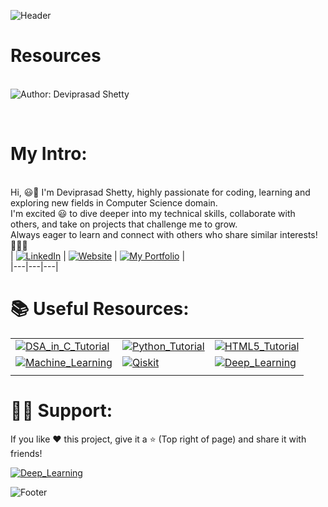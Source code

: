 ![Header](https://capsule-render.vercel.app/api?type=waving&color=gradient&customColorList=A52A2A,A52A2A&height=150&section=header&animation=fadeIn)

# Resources

<br> ![Author: Deviprasad Shetty](https://img.shields.io/badge/Author-💫_Deviprasad%20Shetty-000000?style=for-the-badge&labelColor=white)

<br> 

# My Intro:
<br> Hi, 😃👋 I'm Deviprasad Shetty, highly passionate for coding, learning and exploring new fields in Computer Science domain. 
<br> I'm excited 😃 to dive deeper into my technical skills, collaborate with others, and take on projects that challenge me to grow. 
<br> Always eager to learn and connect with others who share similar interests! 🤗🧑‍💻
<br> 
| [![LinkedIn](https://img.shields.io/badge/LinkedIn-%230077B5?style=for-the-badge&logo=LinkedIn&logoColor=white)](https://linkedin.com/in/deviprasad-shetty-4bba49313) | [![Website](https://img.shields.io/badge/Website-indigo?style=for-the-badge&logo=About.me&logoColor=white)](https://yourwebsite.com/) | [![My Portfolio](https://img.shields.io/badge/My_Portfolio-000?style=for-the-badge&logo=GitHub&logoColor=white)](https://github.com/DeviprasadShetty9833/My_Portfolio)  |                      
|---|---|---|


# 📚 Useful Resources:

|   |   |   |
|---|---|---|
| [![DSA_in_C_Tutorial](https://img.shields.io/badge/DSA_in_C_Tutorial-000080?style=for-the-badge&logo=C&logoColor=white)](https://github.com/DeviprasadShetty9833/DSA_in_C_Tutorial) | [![Python_Tutorial](https://img.shields.io/badge/Python_Tutorial-34A853?style=for-the-badge&logo=python&logoColor=white)](https://github.com/DeviprasadShetty9833/Python_Tutorial) | [![HTML5_Tutorial](https://img.shields.io/badge/HTML5_Tutorial-E34F26?style=for-the-badge&logo=HTML5&logoColor=white)](https://github.com/DeviprasadShetty9833/HTML5_Tutorial) |
| [![Machine_Learning](https://img.shields.io/badge/AI-Machine_Learning-006400?style=for-the-badge&logo=python&logoColor=white)](https://github.com/DeviprasadShetty9833/Machine_Learning) | [![Qiskit](https://img.shields.io/badge/AI-Qiskit-6F00FF?style=for-the-badge&logo=python&logoColor=white)](https://github.com/DeviprasadShetty9833/Qiskit) | [![Deep_Learning](https://img.shields.io/badge/AI-Deep_Learning-4F7942?style=for-the-badge&logo=python&logoColor=white)](https://github.com/DeviprasadShetty9833/Deep_Learning/tree/main) |
|   |   |   |

# 🙋‍♂️ Support:
If you like ❤️ this project, give it a ⭐ (Top right of page) and share it with friends!


[![Deep_Learning](https://img.shields.io/badge/AI-Deep_Learning-0000CD?style=for-the-badge&logo=python&logoColor=white)]()

![Footer](https://capsule-render.vercel.app/api?type=waving&color=gradient&customColorList=A52A2A,A52A2A&height=150&section=footer&animation=fadeIn)
